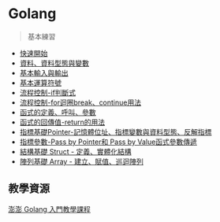 # Golang
>基本練習  
- [快速開始](Golang-training/hello.go)  
- [資料、資料型態與變數](Golang-training/data-var.go)
- [基本輸入與輸出](Golang-training/basic-io.go)
- [基本運算符號](Golang-training/op.go)
- [流程控制-if判斷式](Golang-training/flow-if.go)
- [流程控制-for迴圈break、continue用法](Golang-training/flow-for.go)
- [函式的定義、呼叫、參數](Golang-training/func-basic.go)
- [函式的回傳值-return的用法](Golang-training/func-return.go)
- [指標基礎Pointer-記憶體位址、指標變數與資料型態、反解指標](Golang-training/pointer.go)
- [指標參數-Pass by Pointer和 Pass by Value函式參數傳遞](Golang-training/pointer-argument.go)
- [結構基礎 Struct - 定義、實體化結構](Golang-training/struct.go)
- [陣列基礎 Array - 建立、賦值、巡迴陣列](Golang-training/array-basic.go)  
## 教學資源
[澎澎 Golang 入門教學課程
](https://www.youtube.com/playlist?list=PL-g0fdC5RMbo9bdRzbKaCWYC2mXg2eEZE)
